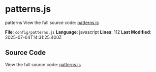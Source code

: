 # patterns.js

<module>patterns</module>
<description>View the full source code: [patterns.js](config/patterns.js)</description>

**File**: `config/patterns.js`
**Language**: javascript
**Lines**: 112
**Last Modified**: 2025-07-04T14:31:25.400Z

## Source Code

View the full source code: [patterns.js](config/patterns.js)
